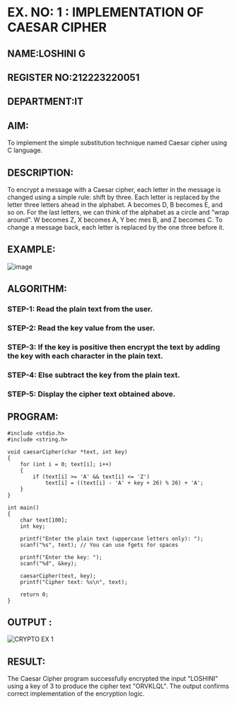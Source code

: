 # EX. NO: 1 : IMPLEMENTATION OF CAESAR CIPHER
## NAME:LOSHINI G
## REGISTER NO:212223220051
## DEPARTMENT:IT
 

## AIM:

To implement the simple substitution technique named Caesar cipher using C language.

## DESCRIPTION:

To encrypt a message with a Caesar cipher, each letter in the message is changed using a simple rule: shift by three. Each letter is replaced by the letter three letters ahead in the alphabet. A becomes D, B becomes E, and so on. For the last letters, we can think of the
alphabet as a circle and "wrap around". W becomes Z, X becomes A, Y bec mes B, and Z
becomes C. To change a message back, each letter is replaced by the one three before it.

## EXAMPLE:



![image](https://github.com/Hemamanigandan/CNS/assets/149653568/eb9c6c43-8c80-4cdd-b9d4-91705a311c79)


## ALGORITHM:

### STEP-1: Read the plain text from the user.
### STEP-2: Read the key value from the user.
### STEP-3: If the key is positive then encrypt the text by adding the key with each character in the plain text.
### STEP-4: Else subtract the key from the plain text.
### STEP-5: Display the cipher text obtained above.


## PROGRAM:
```
#include <stdio.h>
#include <string.h>

void caesarCipher(char *text, int key) 
{
    for (int i = 0; text[i]; i++) 
    {
        if (text[i] >= 'A' && text[i] <= 'Z')
            text[i] = ((text[i] - 'A' + key + 26) % 26) + 'A';
    }
}

int main() 
{
    char text[100];
    int key;

    printf("Enter the plain text (uppercase letters only): ");
    scanf("%s", text); // You can use fgets for spaces

    printf("Enter the key: ");
    scanf("%d", &key);

    caesarCipher(text, key);
    printf("Cipher text: %s\n", text);

    return 0;
}

```


## OUTPUT :
![CRYPTO EX 1](https://github.com/user-attachments/assets/d2fe5341-ff9f-4480-8965-7a4fa5f37ce7)
## RESULT:
The Caesar Cipher program successfully encrypted the input "LOSHINI" using a key of 3 to produce the cipher text "ORVKLQL". The output confirms correct implementation of the encryption logic.




